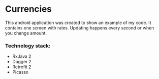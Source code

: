 # Currencies

This android application was created to show an example of my code.
It contains one screen with rates. Updating happens every second or when you change amount.

### Technology stack:

- RxJava 2
- Dagger 2
- Retrofit 2
- Picasso
